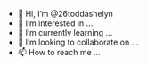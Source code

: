 - 👋 Hi, I’m @26toddashelyn
- 👀 I’m interested in ...
- 🌱 I’m currently learning ...
- 💞️ I’m looking to collaborate on ...
- 📫 How to reach me ...

<!---
26toddashelyn/26toddashelyn is a ✨ special ✨ repository because its `README.md` (this file) appears on your GitHub profile.
You can click the Preview link to take a look at your changes.
--->
